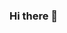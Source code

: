 ### Hi there 👋

<!--
**Henrycode06/Henrycode06** is a ✨ _special_ ✨ repository because its `README.md` (this file) appears on your GitHub profile.


Bem vindo ao meu perfil ❤️

Meu nome é Henry Miguel

Estou estudando na [Alura](https://www.alura.com.br)
Estou me desenvolvendo na linguagem JavaScript
Utilizo esse espaço para minha organização e compartilhamento dos meus projetos desenvolvidos

Você pode entrar em contato comigo 📫

00001093936290sp@al.educacao.sp.gov.br

@henry.santos.06

![68747470733a2f2f6d65646961312e74656e6f722e636f6d2f6d2f394d644d61595655785a5941414141432f676f6b752d70656163652e676966](https://github.com/Henrycode06/Henrycode06/assets/168494119/57e781c8-e325-483f-898f-45289d2388a2)
